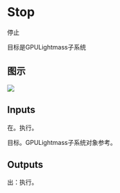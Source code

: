 # Stop

停止

目标是GPULightmass子系统

## 图示

![]($-20221218-19154798.png)

## Inputs

在。执行。

目标。GPULightmass子系统对象参考。  

## Outputs

出：执行。
